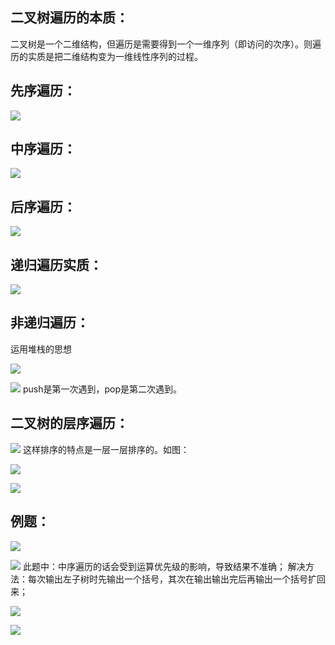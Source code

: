 ## 二叉树遍历的本质：
二叉树是一个二维结构，但遍历是需要得到一个一维序列（即访问的次序）。则遍历的实质是把二维结构变为一维线性序列的过程。
## 先序遍历：


![](attachments/二叉树的遍历_image_0.png)
## 中序遍历：

![](attachments/二叉树的遍历_image_1.png)
## 后序遍历：

![](attachments/二叉树的遍历_image_2.png)
## 递归遍历实质：

![](attachments/二叉树的遍历_image_3.png)
## 非递归遍历：

 运用堆栈的思想

![](attachments/二叉树的遍历_image_4.png)

![](attachments/二叉树的遍历_image_5.png)
push是第一次遇到，pop是第二次遇到。
## 二叉树的层序遍历：
![](attachments/二叉树的遍历_image_6.png)
这样排序的特点是一层一层排序的。如图：

![](attachments/二叉树的遍历_image_7.png)

![](attachments/二叉树的遍历_image_8.png)
## 例题：

![](attachments/二叉树的遍历_image_9.png)

![](attachments/二叉树的遍历_image_10.png)
此题中：中序遍历的话会受到运算优先级的影响，导致结果不准确；
解决方法：每次输出左子树时先输出一个括号，其次在输出输出完后再输出一个括号扩回来；

![](attachments/二叉树的遍历_image_11.png)

![](attachments/二叉树的遍历_image_12.png)
